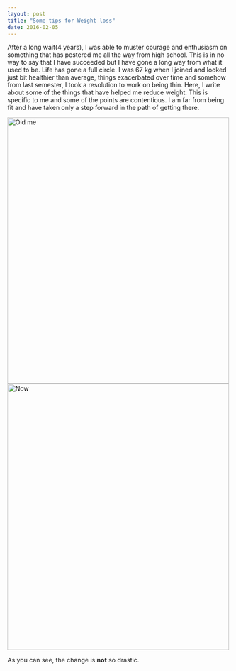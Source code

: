 ```yaml
---
layout: post
title: "Some tips for Weight loss"
date: 2016-02-05
---
```


After a long wait(4 years), I was able to muster courage and enthusiasm on something that has pestered me all the way from high school. This is in no way to say that I have succeeded but I have gone a long way from what it used to be. Life has gone a full circle. I was 67 kg when I joined and looked just bit healthier than average, things exacerbated over time and somehow from last semester, I took a resolution to work on being thin. Here, I write about some of the things that have helped me reduce weight. This is specific to me and some of the points are contentious. I am far from being fit and have taken only a step forward in the path of getting there.




<img src="https://aritraghosh.github.io/images/Aritra_old.jpg" alt="Old me" style="align: left; width: 500px; height: 600px;"/>
<img src="https://aritraghosh.github.io/images/IMG_20160123_091910.jpg" alt="Now" style="align: right; width: 500px; height: 600px;" />

As you can see, the change is **not** so drastic. 




